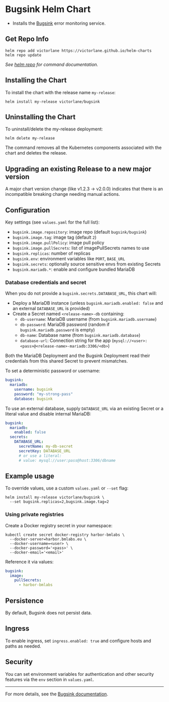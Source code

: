 # Bugsink Helm Chart

- Installs the [Bugsink](https://www.bugsink.io/) error monitoring service.

## Get Repo Info

```console
helm repo add victorlane https://victorlane.github.io/helm-charts
helm repo update
```

_See [helm repo](https://helm.sh/docs/helm/helm_repo/) for command documentation._

## Installing the Chart

To install the chart with the release name `my-release`:

```console
helm install my-release victorlane/bugsink
```

## Uninstalling the Chart

To uninstall/delete the my-release deployment:

```console
helm delete my-release
```

The command removes all the Kubernetes components associated with the chart and deletes the release.

## Upgrading an existing Release to a new major version

A major chart version change (like v1.2.3 -> v2.0.0) indicates that there is an incompatible breaking change needing manual actions.

## Configuration

Key settings (see `values.yaml` for the full list):

- `bugsink.image.repository`: image repo (default `bugsink/bugsink`)
- `bugsink.image.tag`: image tag (default `2`)
- `bugsink.image.pullPolicy`: image pull policy
- `bugsink.image.pullSecrets`: list of imagePullSecrets names to use
- `bugsink.replicas`: number of replicas
- `bugsink.env`: environment variables like `PORT`, `BASE_URL`
- `bugsink.secrets`: optionally source sensitive envs from existing Secrets
- `bugsink.mariadb.*`: enable and configure bundled MariaDB

### Database credentials and secret

When you do not provide a `bugsink.secrets.DATABASE_URL`, this chart will:

- Deploy a MariaDB instance (unless `bugsink.mariadb.enabled: false` and an external `DATABASE_URL` is provided)
- Create a Secret named `<release-name>-db` containing:
  - `db-username`: MariaDB username (from `bugsink.mariadb.username`)
  - `db-password`: MariaDB password (random if `bugsink.mariadb.password` is empty)
  - `db-name`: Database name (from `bugsink.mariadb.database`)
  - `database-url`: Connection string for the app (`mysql://<user>:<pass>@<release-name>-mariadb:3306/<db>`)

Both the MariaDB Deployment and the Bugsink Deployment read their credentials from this shared Secret to prevent mismatches.

To set a deterministic password or username:

```yaml
bugsink:
  mariadb:
    username: bugsink
    password: "my-strong-pass"
    database: bugsink
```

To use an external database, supply `DATABASE_URL` via an existing Secret or a literal value and disable internal MariaDB:

```yaml
bugsink:
  mariadb:
    enabled: false
  secrets:
    DATABASE_URL:
      secretName: my-db-secret
      secretKey: DATABASE_URL
      # or use a literal:
      # value: mysql://user:pass@host:3306/dbname
```

## Example usage

To override values, use a custom `values.yaml` or `--set` flag:

```console
helm install my-release victorlane/bugsink \
  --set bugsink.replicas=2,bugsink.image.tag=2
```

### Using private registries

Create a Docker registry secret in your namespace:

```console
kubectl create secret docker-registry harbor-bmlabs \
  --docker-server=harbor.bmlabs.eu \
  --docker-username=<user> \
  --docker-password='<pass>' \
  --docker-email='<email>'
```

Reference it via values:

```yaml
bugsink:
  image:
    pullSecrets:
      - harbor-bmlabs
```

## Persistence

By default, Bugsink does not persist data.

## Ingress

To enable ingress, set `ingress.enabled: true` and configure hosts and paths as needed.

## Security

You can set environment variables for authentication and other security features via the `env` section in `values.yaml`.

---

For more details, see the [Bugsink documentation](https://docs.bugsink.io/).
